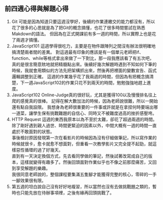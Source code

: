 ## 前四週心得與解題心得

1. Git
可能是因為知道只要這週沒學好，後續的作業連繳交的能力都沒有，所以花了很多的心思就是為了把Git的概念搞懂，也花了很多時間嘗試在熟悉Makdown的語法。
但因為在正式開課前有多一週的時間，所以實際上也是花了兩週才搞懂。
2. JavaScript101
這週學得很吃力，主要是在物件跟陣列之間沒有辦法很明確地搞清楚兩者間的差異。
對這週最有印象的應該是有一個單元老師把if、function、while等格式拿出來做了一下對比，那一段我應該看了有五次吧，真的是很言簡意賅地就把精髓點出來。後續好幾次解題時遇到不知如何下筆的時候，我就會用類似的方法先把架構抓出來，然後再把裡面的變數宣告、函式邏輯調整到正確。
這週的作業幾乎花了我兩週的時間，但因為有把概念搞清楚，下一週JavaScript102的作業只花不到兩天的時間，勉勉強強地趕上進度。
3. JavaScript102
Online-Judge真的很好玩，尤其是獲得100以及慢慢排名往上爬的感覺真的很棒。
記得在解大數加法的時候，因為老師說很難，所以一開始還有點自我設限。
我想身為老師很重要的一件事或許就是在拿捏何時要端出哪一道菜，讓學生保有挑戰難題的自信心、同時又不被難度過高的挫折感壓垮。
4. HTTP Request
這週的東西我原本以為不至於太難，卻花了超過兩週的時間。除了剛好遇到親人過世、時間更緊迫的因素以外，中間大概有一週的時間一直處於不敢面對的狀態。  
事後檢討原因發現第一次在看影片的時候因為沒有仔細做筆記，所以寫作業的時候就很卡，愈卡就愈不想面對，但重看一次教學影片又完全提不起勁，就這樣惡性循環的過了好幾天。  
直到有一天決定換個方式，先去看同學做的筆記，然後試著改寫成自己的版本，這樣就變得有趣多了。然後回頭面對作業似乎也不像之前那麼痛苦，又回到享受解題的樂趣。    
我很同意老師說的，整個課程要集滿五隻腳才能獲得完整的核心，零碎的一手一腳效果很有限。
5. 第五週的坦白說自己沒有好好地複習，所以當然也沒有去做挑戰題之類的，暫時也只能先放在待辦事項裡，之後有緣再回頭挑戰了。

